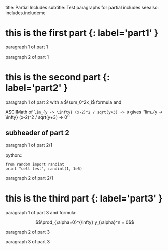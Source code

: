 title: Partial Includes
subtitle: Test paragraphs for partial includes
seealso:
    includes.includeme

# this is the first part {: label='part1' }

paragraph 1 of part 1

paragraph 2 of part 1

# this is the second part {: label='part2' }

paragraph 1 of part 2  with a $\sum_0^2x_i$ formula and


ASCIIMath of `lim_{y -> \infty} (x-2)^2 / sqrt(y+3) -> 0`
gives ''lim_{y -> \infty} (x-2)^2 / sqrt(y+3) -> 0''

## subheader of part 2

paragraph 1 of part 2/1

python::

    from random import randint
    print "cell test", randint(1, 1e6)

paragraph 2 of part 2/1

# this is the third part {: label='part3' }

paragraph 1 of part 3  and formula:

$$\prod_{\alpha=0}^{\infty} y_{\alpha}^n = 0$$

paragraph 2 of part 3

paragraph 3 of part 3